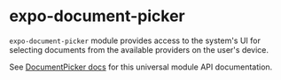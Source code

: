 # expo-document-picker

`expo-document-picker` module provides access to the system's UI for selecting documents from the available providers on the user's device.

See [DocumentPicker docs](https://docs.expo.io/versions/latest/sdk/document-picker) for this universal module API documentation.
